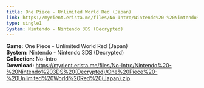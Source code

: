 ```yaml
---
title: One Piece - Unlimited World Red (Japan)
link: https://myrient.erista.me/files/No-Intro/Nintendo%20-%20Nintendo%203DS%20(Decrypted)/One%20Piece%20-%20Unlimited%20World%20Red%20(Japan).zip
type: single1
System: Nintendo - Nintendo 3DS (Decrypted)
---
```

<b>Game:</b> One Piece - Unlimited World Red (Japan)<br>
<b>System:</b> Nintendo - Nintendo 3DS (Decrypted)<br>
<b>Collection:</b> No-Intro<br>
<b>Download:</b> https://myrient.erista.me/files/No-Intro/Nintendo%20-%20Nintendo%203DS%20(Decrypted)/One%20Piece%20-%20Unlimited%20World%20Red%20(Japan).zip